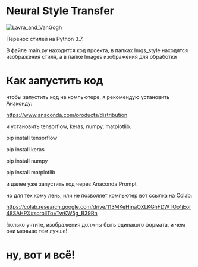 # Neural Style Transfer

![Lavra_and_VanGogh](https://user-images.githubusercontent.com/78104458/197518993-a154af12-55d2-436e-8e33-a0546dac396c.png)

Перенос стилей на Python 3.7.

В файле main.py находится код проекта, в папках Imgs_style 
находятся изображения стиля, а в папке Images изображения для обработки

# Как запустить код
чтобы запустить код на компьютере, я рекомендую установить Анаконду:

https://www.anaconda.com/products/distribution

и установить tensorflow, keras, numpy, matplotlib.

  pip install tensorflow

  pip install keras

  pip install numpy

  pip install matplotlib

и далее уже запустить код через Anaconda Prompt

но для тех кому лень, или не позволяет компьютер вот ссылка на Colab:

https://colab.research.google.com/drive/113MKeHmaOXLKGhFDWTOo1jEor48SAHPX#scrollTo=TwKW5g_B39Rh

!только учтите, изображения должны быть одинакого формата, и чем они меньше тем лучше!


# ну, вот и всё!













